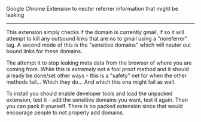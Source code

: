 Google Chrome Extension to neuter referrer information that might be leaking

-------------

This extension simply checks if the domain is currently gmail, if so it will attempt to kill any outbound
links that are no to gmail using a "noreferrer" tag. A second mode of this is the "sensitive domains" which
will neuter out bound links for these domains.

The attempt it to stop leaking meta data from the browser of where you are coming from. While this is
_extremely_ not a fool proof method and it should already be done/set other ways - this is a "safety" net
for when the other methods fail... Which they do... And which this one might fail as well.

To install you should enable developer tools and load the unpacked extension, test it - add the sensitive
domains you want, test it again. Then you can pack it yourself. There is no packed extension since that
would encourage people to not properly add domains.